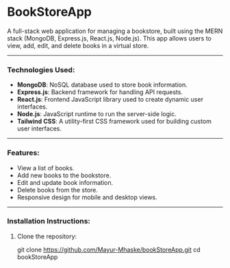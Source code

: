 # BookStoreApp

A full-stack web application for managing a bookstore, built using the MERN stack (MongoDB, Express.js, React.js, Node.js). This app allows users to view, add, edit, and delete books in a virtual store.

---

### **Technologies Used:**
- **MongoDB**: NoSQL database used to store book information.
- **Express.js**: Backend framework for handling API requests.
- **React.js**: Frontend JavaScript library used to create dynamic user interfaces.
- **Node.js**: JavaScript runtime to run the server-side logic.
- **Tailwind CSS**: A utility-first CSS framework used for building custom user interfaces.

---

### **Features:**
- View a list of books.
- Add new books to the bookstore.
- Edit and update book information.
- Delete books from the store.
- Responsive design for mobile and desktop views.

---

### **Installation Instructions:**

1. Clone the repository:
  
   git clone https://github.com/Mayur-Mhaske/bookStoreApp.git
   cd bookStoreApp

